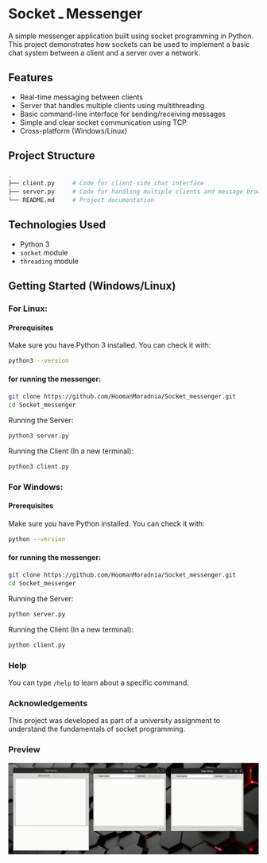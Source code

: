 # Socket ـ Messenger

A simple messenger application built using socket programming in Python. This project demonstrates how sockets can be used to implement a basic chat system between a client and a server over a network.

## Features

- Real-time messaging between clients
- Server that handles multiple clients using multithreading
- Basic command-line interface for sending/receiving messages
- Simple and clear socket communication using TCP
- Cross-platform (Windows/Linux)

## Project Structure
```bash
.
├── client.py     # Code for client-side chat interface
├── server.py     # Code for handling multiple clients and message broadcasting
└── README.md     # Project documentation
```
## Technologies Used

- Python 3
- `socket` module
- `threading` module

## Getting Started (Windows/Linux)

### For Linux:

#### Prerequisites

Make sure you have Python 3 installed. You can check it with:

```bash
python3 --version
```
#### for running the messenger:
```bash
git clone https://github.com/HoomanMoradnia/Socket_messenger.git
cd Socket_messenger
```
Running the Server:
```bash
python3 server.py
```
Running the Client (In a new terminal):
```bash
python3 client.py
```

### For Windows:

#### Prerequisites

Make sure you have Python installed. You can check it with:

```bash
python --version
```
#### for running the messenger:
```bash
git clone https://github.com/HoomanMoradnia/Socket_messenger.git
cd Socket_messenger
```
Running the Server:
```bash
python server.py
```
Running the Client (In a new terminal):
```bash
python client.py
```

### Help
You can type ‍‍‍```/help``` to learn about a specific command.

### Acknowledgements
This project was developed as part of a university assignment to understand the fundamentals of socket programming.

### Preview
![Demo](demo.gif)

